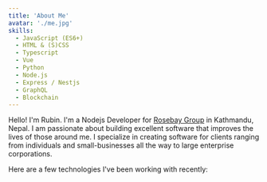 ```yaml
---
title: 'About Me'
avatar: './me.jpg'
skills:
  - JavaScript (ES6+)
  - HTML & (S)CSS
  - Typescript
  - Vue
  - Python
  - Node.js
  - Express / Nestjs
  - GraphQL
  - Blockchain
---
```


Hello! I'm Rubin. I'm a Nodejs Developer for [Rosebay Group](https://rosebaycorporate.com/) in Kathmandu, Nepal. I am passionate about building excellent software that improves the lives of those around me. I specialize in creating software for clients ranging from individuals and small-businesses all the way to large enterprise corporations.

Here are a few technologies I've been working with recently:
